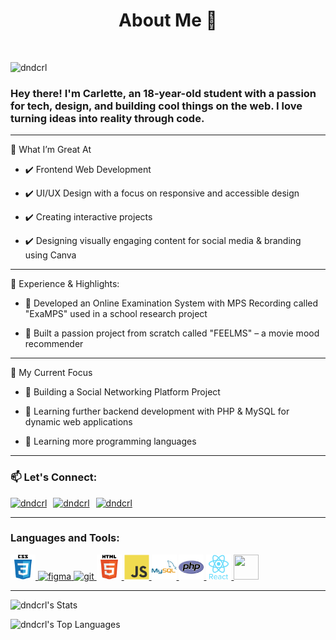 <h1 align="center">About Me 👋</h1> 
<br>


<p align="left"> <img src="https://komarev.com/ghpvc/?username=dndcrl&label=Profile%20views&color=0b2f6b&style=flat" alt="dndcrl" /> </p>

<h3>Hey there! I'm Carlette, an 18-year-old student with a passion for tech, design, and building cool things on the web. I love turning ideas into reality through code.</h3>

<hr>

🧩 What I’m Great At

- ✔️ Frontend Web Development 

- ✔️ UI/UX Design with a focus on responsive and accessible design

- ✔️ Creating interactive projects

- ✔️ Designing visually engaging content for social media & branding using Canva

<hr>

💼 Experience & Highlights:

- 📃 Developed an Online Examination System with MPS Recording called "ExaMPS" used in a school research project

- 🎥 Built a passion project from scratch called "FEELMS" – a movie mood recommender
  
<hr>

🔬 My Current Focus

- 💙 Building a Social Networking Platform Project

- 💙 Learning further backend development with PHP & MySQL for dynamic web applications

- 💙 Learning more programming languages

<hr>

  
<h3 align="left">📫 Let's Connect:</h3>
<div style="display: flex; gap: 10px; align-items: center;">
  <a href="https://discord.com/users/0xerces" target="_blank">
    <img src="https://raw.githubusercontent.com/rahuldkjain/github-profile-readme-generator/master/src/images/icons/Social/discord.svg" alt="dndcrl" height="30" width="40" />
  </a>
  <a href="https://instagram.com/dndcrl" target="_blank">
    <img src="https://raw.githubusercontent.com/rahuldkjain/github-profile-readme-generator/master/src/images/icons/Social/instagram.svg" alt="dndcrl" height="30" width="40" />
  </a>
  <a href="https://facebook.com/motherkeyn" target="_blank">
    <img src="https://raw.githubusercontent.com/rahuldkjain/github-profile-readme-generator/master/src/images/icons/Social/facebook.svg" alt="dndcrl" height="30" width="40" />
  </a>
</div>

<hr>

<h3 align="left">Languages and Tools:</h3>
<p align="left"> <a href="https://www.w3schools.com/css/" target="_blank" rel="noreferrer"> <img src="https://raw.githubusercontent.com/devicons/devicon/master/icons/css3/css3-original-wordmark.svg" alt="css3" width="40" height="40"/> </a> <a href="https://www.figma.com/" target="_blank" rel="noreferrer"> <img src="![image](https://github.com/user-attachments/assets/e5d86d6f-edff-47cb-adbc-775af03ea7d8)" alt="figma" width="40" height="40"/> </a> <a href="https://git-scm.com/" target="_blank" rel="noreferrer"> <img src="https://www.vectorlogo.zone/logos/git-scm/git-scm-icon.svg" alt="git" width="40" height="40"/> </a> <a href="https://www.w3.org/html/" target="_blank" rel="noreferrer"> <img src="https://raw.githubusercontent.com/devicons/devicon/master/icons/html5/html5-original-wordmark.svg" alt="html5" width="40" height="40"/> </a> <a href="https://developer.mozilla.org/en-US/docs/Web/JavaScript" target="_blank" rel="noreferrer"> <img src="https://raw.githubusercontent.com/devicons/devicon/master/icons/javascript/javascript-original.svg" alt="javascript" width="40" height="40"/> </a> <a href="https://www.mysql.com/" target="_blank" rel="noreferrer"> <img src="https://raw.githubusercontent.com/devicons/devicon/master/icons/mysql/mysql-original-wordmark.svg" alt="mysql" width="40" height="40"/> </a> <a href="https://www.php.net" target="_blank" rel="noreferrer"> <img src="https://raw.githubusercontent.com/devicons/devicon/master/icons/php/php-original.svg" alt="php" width="40" height="40"/> </a> <a href="https://reactjs.org/" target="_blank" rel="noreferrer"> <img src="https://raw.githubusercontent.com/devicons/devicon/master/icons/react/react-original-wordmark.svg" alt="react" width="40" height="40"/> </a> <img src="https://www.vectorlogo.zone/logos/tailwindcss/tailwindcss-icon.svg"  width="40" height="40"/> </p>

<hr>



![dndcrl's Stats](https://github-readme-stats.vercel.app/api?username=dndcrl&theme=blueberry&show_icons=true&hide_border=true&count_private=false)

![dndcrl's Top Languages](https://github-readme-stats.vercel.app/api/top-langs/?username=dndcrl&theme=blueberry&show_icons=true&hide_border=true&layout=compact)

